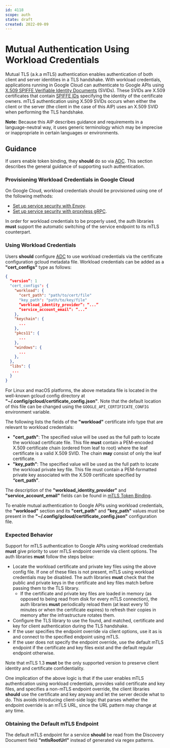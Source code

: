 ```yaml
---
id: 4118
scope: auth
state: draft
created: 2022-09-09
---
```


# Mutual Authentication Using Workload Credentials

Mutual TLS (a.k.a mTLS) authentication enables authentication of both client and
server identities in a TLS handshake. With workload credentials, applications
running in Google Cloud can authenticate to Google APIs using [X.509 SPIFFE
Verifiable Identity Documents][0] (SVIDs). These SVIDs are X.509 certificates
that contain [SPIFFE IDs][1] specifying the identity of the certificate owners.
mTLS authentication using X.509 SVIDs occurs when either the client or the
server (the client in the case of this AIP) uses an X.509 SVID when performing
the TLS handshake.

**Note:** Because this AIP describes guidance and requirements in a
language-neutral way, it uses generic terminology which may be imprecise or
inappropriate in certain languages or environments.

## Guidance

If users enable token binding, they **should** do so via [ADC][2]. This section
describes the general guidance of supporting such authentication.

### Provisioning Workload Credentials in Google Cloud

On Google Cloud, workload credentials should be provisioned using one of the
following methods:

  - [Set up service security with Envoy][3].
  - [Set up service security with proxyless gRPC][4].

In order for workload credentials to be properly used, the auth libraries
**must** support the automatic switching of the service endpoint to its mTLS
counterpart.

### Using Workload Credentials

Users **should** configure [ADC][2] to use workload credentials via the
certificate configuration gcloud metadata file. Workload credentials can be
added as a **"cert_configs"** type as follows:

```json
{
  “version”: 1
  "cert_configs": {
    "workload": {
      "cert_path": "path/to/cert/file"
      "key_path": "path/to/key/file"
      “workload_identity_provider”: “...”
      “service_account_email”: “...”
    },
    "keychain": {
      ...
    },
    "pkcs11": {
      ...
    },
    "windows": {
      ...
    },
  },
  "libs": {
   ...
  }
}
```

For Linux and macOS platforms, the above metadata file is located in the
well-known gcloud config directory at
**"~/.config/gcloud/certificate_config.json"**. Note that the default location
of this file can be changed using the `GOOGLE_API_CERTIFICATE_CONFIG`
environment variable.

The following lists the fields of the **"workload"** certificate info type that
are relevant to workload credentials:

  - **"cert_path"**: The specified value will be used as the full path to locate
    the workload certificate file. This file **must** contain a PEM-encoded
    X.509 certificate chain (ordered from leaf to root) where the leaf
    certificate is a valid X.509 SVID. The chain __may__ consist of only the
    leaf certificate.
  - **"key_path"**: The specified value will be used as the full path to locate
    the workload private key file. This file must contain a PEM-formatted
    private key associated with the X.509 certificate specified by
    **“cert_path”**.

The description of the **"workload_identity_provider"** and
**"service_account_email"** fields can be found in [mTLS Token Binding][5].

To enable mutual authentication to Google APIs using workload credentials, the
**"workload"** section and its **"cert_path"** and **"key_path"** values must be
present in the **"~/.config/gcloud/certificate_config.json"** configuration
file.

### Expected Behavior

Support for mTLS authentication to Google APIs using workload credentials
**must** give priority to user mTLS endpoint override via client options. The
auth libraries **must** follow the steps below:

  - Locate the workload certificate and private key files using the above
    config file. If one of these files is not present, mTLS using workload
    credentials may be disabled. The auth libraries **must** check that the
    public and private keys in the certificate and key files match before
    passing them to the TLS library.
      - If the certificate and private key files are loaded in memory (as
        opposed to being read from disk for every mTLS connection), the auth
        libraries **must** periodically reload them (at least every 10 minutes
        or when the certificate expires) to refresh their copies in memory after
        the infrastructure rotates them.
  - Configure the TLS library to use the found, and matched, certificate and
    key for client authentication during the TLS handshake.
  - If the user specifies the endpoint override via client options, use it as is
    and connect to the specified endpoint using mTLS.
  - If the user does not specify the endpoint override, use the default mTLS
    endpoint if the certificate and key files exist and the default regular
    endpoint otherwise.
    
Note that mTLS 1.3 **must** be the only supported version to preserve client
identity and certificate confidentiality.

One implication of the above logic is that if the user enables mTLS
authentication using workload credentials, provides valid certificate and key
files, and specifies a non-mTLS endpoint override, the client libraries
**should** use the certificate and key anyway and let the server decide what to
do. This avoids introducing client-side logic that parses whether the endpoint
override is an mTLS URL, since the URL pattern may change at any time.

### Obtaining the Default mTLS Endpoint

The default mTLS endpoint for a service **should** be read from the Discovery
Document field **"mtlsRootUrl"** instead of generated via regex patterns.

<!-- prettier-ignore-start -->
[0]: https://github.com/spiffe/spiffe/blob/main/standards/X509-SVID.md
[1]: https://github.com/spiffe/spiffe/blob/main/standards/SPIFFE-ID.md#2-spiffe-identity
[2]: https://google.aip.dev/auth/4110
[3]: https://cloud.google.com/traffic-director/docs/security-envoy-setup
[4]: https://cloud.google.com/traffic-director/docs/security-proxyless-setup
[5]: https://google.aip.dev/auth/4119
<!-- prettier-ignore-end -->
